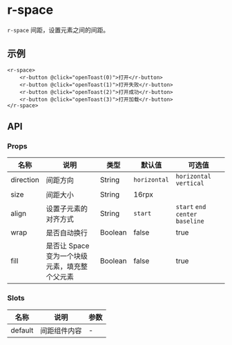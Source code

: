 # r-space

`r-space` 间距，设置元素之间的间距。

## 示例

```vue
<r-space>
    <r-button @click="openToast(0)">打开</r-button>
    <r-button @click="openToast(1)">打开失败</r-button>
    <r-button @click="openToast(2)">打开成功</r-button>
    <r-button @click="openToast(3)">打开加载</r-button>
</r-space>
```



## API

### Props

| 名称      | 说明                                          | 类型    | 默认值       | 可选值                             |
| --------- | --------------------------------------------- | ------- | ------------ | ---------------------------------- |
| direction | 间距方向                                      | String  | `horizontal` | `horizontal` `vertical `           |
| size      | 间距大小                                      | String  | 16rpx        |                                    |
| align     | 设置子元素的对齐方式                          | String  | `start`      | `start` `end ` `center` `baseline` |
| wrap      | 是否自动换行                                  | Boolean | false        | true                               |
| fill      | 是否让 Space 变为一个块级元素，填充整个父元素 | Boolean | false        | true                               |



### Slots

| 名称    | 说明         | 参数 |
| ------- | ------------ | ---- |
| default | 间距组件内容 | -    |

